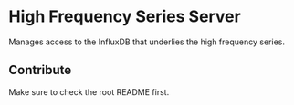 # High Frequency Series Server

Manages access to the InfluxDB that underlies the high frequency series. 


## Contribute

Make sure to check the root README first.

